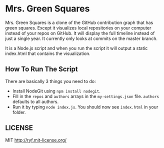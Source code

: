 # Mrs. Green Squares

Mrs. Green Squares is a clone of the GitHub contribution graph that has green squares.
Except it visualizes local repositories on your computer instead of your repos on GitHub.
It will display the full timeline instead of just a single year.
It currently only looks at commits on the master branch.

It is a Node.js script and when you run the script it will output a static index.html
that contains the visualization.

## How To Run The Script

There are basically 3 things you need to do:

- Install NodeGit using `npm install nodegit`.
- Fill in the `repos` and `authors` arrays in the `my-settings.json` file.
`authors` defaults to all authors.
- Run it by typing `node index.js`.
You should now see `index.html` in your folder.

## LICENSE

MIT <http://ryf.mit-license.org/>
